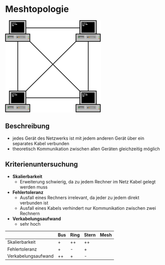 # Meshtopologie

![Bild eines Mesh-Netzwerkes](images/Meshtopologie.svg 'Mesh-Netzwerk')

## Beschreibung

- jedes Gerät des Netzwerks ist mit jedem anderen Gerät über ein separates Kabel verbunden
- theoretisch Kommunikation zwischen allen Geräten gleichzeitig möglich

## Kriterienuntersuchung

- **Skalierbarkeit**
  - Erweiterung schwierig, da zu jedem Rechner im Netz Kabel gelegt werden muss
- **Fehlertoleranz**
  - Ausfall eines Rechners irrelevant, da jeder zu jedem direkt verbunden ist
  - Ausfall eines Kabels verhindert nur Kommunikation zwischen zwei Rechnern
- **Verkabelungsaufwand**
  - sehr hoch

<center>

|                     | Bus | Ring | Stern | Mesh |
|---------------------|-----|------|-------|------|
| Skalierbarkeit      | +   | ++   | ++    |      |
| Fehlertoleranz      | +   | -    | +     |      |
| Verkabelungsaufwand | ++  | +    | -     |      |

</center>